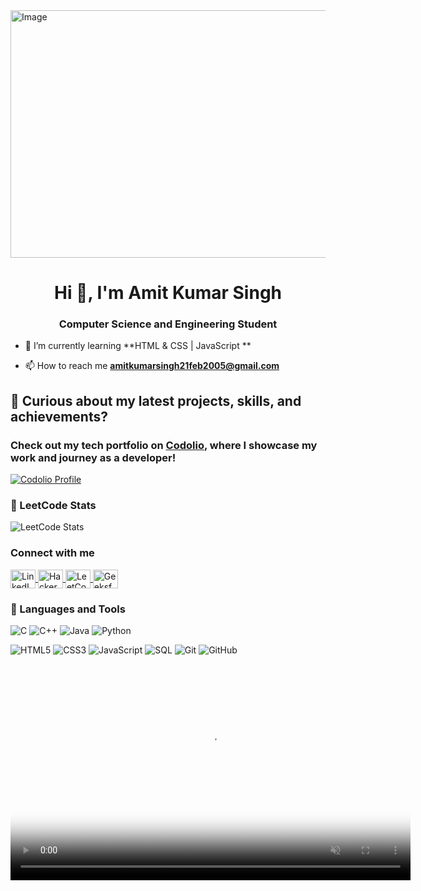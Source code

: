 
<img width="1584" height="396" alt="Image" src="https://github.com/user-attachments/assets/728ce86a-9d16-4c16-a480-13ba4a065c94" />
<h1 align="center">Hi 👋, I'm Amit Kumar Singh</h1>
<h3 align="center">Computer Science and Engineering Student </h3>



- 🌱 I’m currently learning **HTML & CSS  |  JavaScript **

- 📫 How to reach me **amitkumarsingh21feb2005@gmail.com**

## 👋 **Curious about my latest projects, skills, and achievements?**

### **Check out my tech portfolio on [Codolio](https://codolio.com/profile/AmitKumarSingh), where I showcase my work and journey as a developer!**

[![Codolio Profile](https://img.shields.io/badge/Codolio-Amit%20Kumar%20Singh-%23007acc?style=for-the-badge&logo=target&logoColor=white)](https://codolio.com/profile/AmitKumarSingh)

### 🧮 LeetCode Stats

![LeetCode Stats](https://leetcard.jacoblin.cool/AMITKSn?theme=nord&font=Fira%20Code&ext=contest)

<h3 align="left">Connect with me</h3>
<p align="left">
    <a href="https://www.linkedin.com/in/amit-kumar-singh-5094712a4" target="_blank">
        <img align="center" src="https://raw.githubusercontent.com/rahuldkjain/github-profile-readme-generator/master/src/images/icons/Social/linked-in-alt.svg" alt="LinkedIn" height="30" width="40" />
    </a>
    <a href="https://www.hackerrank.com/aksprop2141" target="_blank">
        <img align="center" src="https://raw.githubusercontent.com/rahuldkjain/github-profile-readme-generator/master/src/images/icons/Social/hackerrank.svg" alt="HackerRank" height="30" width="40" />
    </a>
    <a href="https://leetcode.com/u/AMITKSn/" target="_blank">
        <img align="center" src="https://raw.githubusercontent.com/rahuldkjain/github-profile-readme-generator/master/src/images/icons/Social/leet-code.svg" alt="LeetCode" height="30" width="40" />
    </a>
    <a href="https://www.geeksforgeeks.org/user/amitkumarsinbkbc/" target="_blank">
        <img align="center" src="https://raw.githubusercontent.com/rahuldkjain/github-profile-readme-generator/master/src/images/icons/Social/geeks-for-geeks.svg" alt="GeeksforGeeks" height="30" width="40" />
    </a>

 
<h3>🚀 Languages and Tools</h3>

<!-- Programming Languages -->
<p>
  <img src="https://img.shields.io/badge/C-00599C?style=for-the-badge&logo=c&logoColor=white" alt="C" />
  <img src="https://img.shields.io/badge/C++-00599C?style=for-the-badge&logo=c%2B%2B&logoColor=white" alt="C++" />
  <img src="https://img.shields.io/badge/Java-ED8B00?style=for-the-badge&logo=java&logoColor=white" alt="Java" />
  <img src="https://img.shields.io/badge/Python-3776AB?style=for-the-badge&logo=python&logoColor=white" alt="Python" />
</p>

<!-- Web Development -->
<p>
  <img src="https://img.shields.io/badge/HTML5-E34F26?style=for-the-badge&logo=html5&logoColor=white" alt="HTML5" />
  <img src="https://img.shields.io/badge/CSS3-1572B6?style=for-the-badge&logo=css3&logoColor=white" alt="CSS3" />
  <img src="https://img.shields.io/badge/JavaScript-F7DF1E?style=for-the-badge&logo=javascript&logoColor=black" alt="JavaScript" />
  <img src="https://img.shields.io/badge/SQL-4479A1?style=for-the-badge&logo=mysql&logoColor=white" alt="SQL" />
  <img src="https://img.shields.io/badge/Git-F05032?style=for-the-badge&logo=git&logoColor=white" alt="Git" />
  <img src="https://img.shields.io/badge/GitHub-181717?style=for-the-badge&logo=github&logoColor=white" alt="GitHub" />
<video width="640" height="360" controls autoplay muted loop poster="thumbnail.jpg">
  <source src="https://res.cloudinary.com/dvoned9mv/video/upload/v1753765973/471602417-0ac39db1-cd87-40d7-9b1f-09b6b0b95fdd_w3ujm4.mp4" type="video/mp4">
  Your browser does not support the video tag.
</video>
